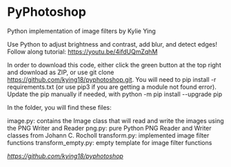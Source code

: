 # PyPhotoshop
Python implementation of image filters by Kylie Ying 

Use Python to adjust brightness and contrast, add blur, and detect edges! Follow along tutorial: https://youtu.be/4ifdUQmZqhM

In order to download this code, either click the green button at the top right and download as ZIP, or use git clone https://github.com/kying18/pyphotoshop.git. You will need to pip install -r requirements.txt (or use pip3 if you are getting a module not found error). 
Update the pip manually if needed, with python -m pip install --upgrade pip

In the folder, you will find these files:

image.py: contains the Image class that will read and write the images using the PNG Writer and Reader
png.py: pure Python PNG Reader and Writer classes from Johann C. Rocholl
transform.py: implemented image filter functions
transform_empty.py: empty template for image filter functions

*https://github.com/kying18/pyphotoshop*
